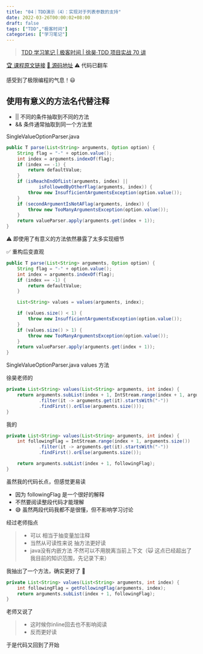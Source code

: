 ```yaml
---
title: "04｜TDD演示（4）：实现对于列表参数的支持"
date: 2022-03-26T00:00:02+08:00
draft: false
tags: ["TDD","极客时间"]
categories: ["学习笔记"]
---
```


> [TDD 学习笔记 | 极客时间 | 徐昊·TDD 项目实战 70 讲](../dir)

[🏆 课程原文链接](http://gk.link/a/11hjF) [🍿 源码地址](https://github.com/wyyl1/geektime-tdd/tree/branch-04) ⚠️ 代码已翻车

感受到了极限编程的气息！😃

## 使用有意义的方法名代替注释

- || 不同的条件抽取到不同的方法
- && 条件通常抽取到同一个方法里

SingleValueOptionParser.java

```java
public T parse(List<String> arguments, Option option) {
    String flag = "-" + option.value();
    int index = arguments.indexOf(flag);
    if (index == -1) {
        return defaultValue;
    }
    if (isReachEndOfList(arguments, index) ||
            isFollowedByOtherFlag(arguments, index)) {
        throw new InsufficientArgumentsException(option.value());
    }
    if (secondArgumentIsNotAFlag(arguments, index)) {
        throw new TooManyArgumentsException(option.value());
    }
    return valueParser.apply(arguments.get(index + 1));
}
```

⚠️ 即使用了有意义的方法依然暴露了太多实现细节

✅ 重构后变直观

```java
public T parse(List<String> arguments, Option option) {
    String flag = "-" + option.value();
    int index = arguments.indexOf(flag);
    if (index == -1) {
        return defaultValue;
    }

    List<String> values = values(arguments, index);

    if (values.size() < 1) {
        throw new InsufficientArgumentsException(option.value());
    }
    if (values.size() > 1) {
        throw new TooManyArgumentsException(option.value());
    }
    return valueParser.apply(arguments.get(index + 1));
}
```

SingleValueOptionParser.java values 方法

徐昊老师的

```java
private List<String> values(List<String> arguments, int index) {
    return arguments.subList(index + 1, IntStream.range(index + 1, arguments.size())
            .filter(it -> arguments.get(it).startsWith("-"))
            .findFirst().orElse(arguments.size()));
}
```

我的

```java
private List<String> values(List<String> arguments, int index) {
    int followingFlag = IntStream.range(index + 1, arguments.size())
            .filter(it -> arguments.get(it).startsWith("-"))
            .findFirst().orElse(arguments.size());

    return arguments.subList(index + 1, followingFlag);
}
```

虽然我的代码长点，但感觉更易读

- 因为 followingFlag 是一个很好的解释
- 不然要阅读整段代码才能理解
- 😅 虽然两段代码我都不是很懂，但不影响学习讨论

经过老师指点

> - 可以 相当于抽变量加注释
> - 当然从可读性来说 抽方法更好读
> - java没有内嵌方法 不然可以不用脱离当前上下文（🙀 这点已经超出了我目前的知识范围，先记录下来）

我抽出了一个方法，确实更好了 🥲

```java
private List<String> values(List<String> arguments, int index) {
    int followingFlag = getFollowingFlag(arguments, index);
    return arguments.subList(index + 1, followingFlag);
}
```

老师又说了

> - 这时候你inline回去也不影响阅读
> - 反而更好读

于是代码又回到了开始

